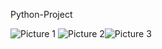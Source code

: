 Python-Project

![Picture 1](https://github.com/user-attachments/assets/e63bc454-56fd-4315-ae33-b5dafd137a97)
![Picture 2](https://github.com/user-attachments/assets/7bbb6b5c-0fb1-4e83-801f-6b88e8398811)![Picture 3](https://github.com/user-attachments/assets/897f6b5d-5222-4bb8-acc5-fc3ec583bc79)

